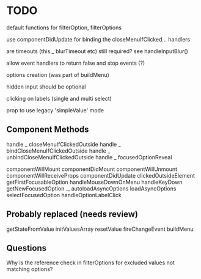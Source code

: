 # TODO

default functions for filterOption, filterOptions

use componentDidUpdate for binding the closeMenuIfClicked... handlers

are timeouts (this._ blurTimeout etc) still required? see handleInputBlur()

allow event handlers to return false and stop events (?)

options creation (was part of buildMenu)

hidden input should be optional

clicking on labels (single and multi select)

prop to use legacy 'simpleValue' mode

## Component Methods

handle _ closeMenuIfClickedOutside
handle _ bindCloseMenuIfClickedOutside
handle _ unbindCloseMenuIfClickedOutside
handle _ focusedOptionReveal

componentWillMount
componentDidMount
componentWillUnmount
componentWillReceiveProps
componentDidUpdate
clickedOutsideElement
getFirstFocusableOption
handleMouseDownOnMenu
handleKeyDown
getNewFocusedOption ._
autoloadAsyncOptions
loadAsyncOptions
selectFocusedOption
handleOptionLabelClick

## Probably replaced (needs review)

getStateFromValue
initValuesArray
resetValue
fireChangeEvent
buildMenu

## Questions

Why is the reference check in filterOptions for excluded values not matching options?
